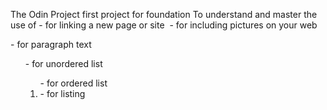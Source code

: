 The Odin Project first project for foundation
To understand and master the use of 
<a> - for linking a new page or site
<img> - for including pictures on your web
<p> - for paragraph text
<ul> - for unordered list
<ol> - for ordered list
<li> - for listing